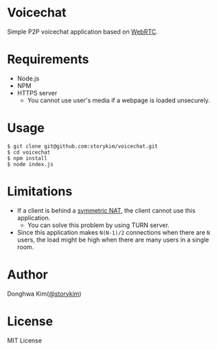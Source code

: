 # Voicechat
Simple P2P voicechat application based on [WebRTC](https://webrtc.org/).

# Requirements
* Node.js
* NPM
* HTTPS server
    * You cannot use user's media if a webpage is loaded unsecurely.

# Usage
```
$ git clone git@github.com:storykim/voicechat.git
$ cd voicechat
$ npm install
$ node index.js
```

# Limitations
* If a client is behind a [symmetric NAT](https://en.wikipedia.org/wiki/Network_address_translation#Methods_of_translation), the client cannot use this application.
    * You can solve this problem by using TURN server. 
* Since this application makes `N(N-1)/2` connections when there are `N` users, the load might be high when there are many users in a single room.

# Author
Donghwa Kim([@storykim](https://github.com/storykim))

# License
MIT License